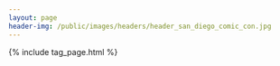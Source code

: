 ```yaml
---
layout: page
header-img: /public/images/headers/header_san_diego_comic_con.jpg
---
```


{% include tag_page.html %}
